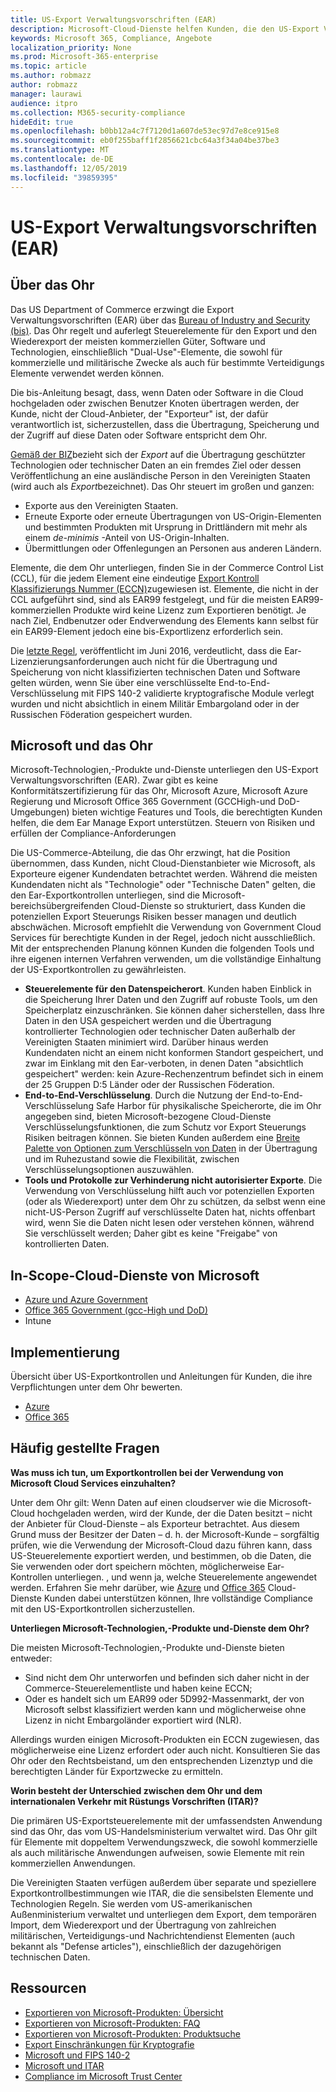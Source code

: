 ```yaml
---
title: US-Export Verwaltungsvorschriften (EAR)
description: Microsoft-Cloud-Dienste helfen Kunden, die den US-Export Verwaltungsvorschriften (EAR) unterliegen, Ihre Compliance-Anforderungen zu erfüllen und das Export Kontroll Risiko zu managen.
keywords: Microsoft 365, Compliance, Angebote
localization_priority: None
ms.prod: Microsoft-365-enterprise
ms.topic: article
ms.author: robmazz
author: robmazz
manager: laurawi
audience: itpro
ms.collection: M365-security-compliance
hideEdit: true
ms.openlocfilehash: b0bb12a4c7f7120d1a607de53ec97d7e8ce915e8
ms.sourcegitcommit: eb0f255baff1f2856621cbc64a3f34a04be37be3
ms.translationtype: MT
ms.contentlocale: de-DE
ms.lasthandoff: 12/05/2019
ms.locfileid: "39859395"
---
```

# <a name="us-export-administration-regulations-ear"></a>US-Export Verwaltungsvorschriften (EAR)

## <a name="about-the-ear"></a>Über das Ohr

Das US Department of Commerce erzwingt die Export Verwaltungsvorschriften (EAR) über das [Bureau of Industry and Security (bis)](https://www.bis.doc.gov/). Das Ohr regelt und auferlegt Steuerelemente für den Export und den Wiederexport der meisten kommerziellen Güter, Software und Technologien, einschließlich "Dual-Use"-Elemente, die sowohl für kommerzielle und militärische Zwecke als auch für bestimmte Verteidigungs Elemente verwendet werden können.

Die bis-Anleitung besagt, dass, wenn Daten oder Software in die Cloud hochgeladen oder zwischen Benutzer Knoten übertragen werden, der Kunde, nicht der Cloud-Anbieter, der "Exporteur" ist, der dafür verantwortlich ist, sicherzustellen, dass die Übertragung, Speicherung und der Zugriff auf diese Daten oder Software entspricht dem Ohr.

[Gemäß der BIZ](https://www.bis.doc.gov/index.php/documents/regulation-docs/412-part-734-scope-of-the-export-administration-regulations/file)bezieht sich der *Export* auf die Übertragung geschützter Technologien oder technischer Daten an ein fremdes Ziel oder dessen Veröffentlichung an eine ausländische Person in den Vereinigten Staaten (wird auch als *Export*bezeichnet). Das Ohr steuert im großen und ganzen:

- Exporte aus den Vereinigten Staaten.
- Erneute Exporte oder erneute Übertragungen von US-Origin-Elementen und bestimmten Produkten mit Ursprung in Drittländern mit mehr als einem *de-minimis* -Anteil von US-Origin-Inhalten.
- Übermittlungen oder Offenlegungen an Personen aus anderen Ländern.

Elemente, die dem Ohr unterliegen, finden Sie in der Commerce Control List (CCL), für die jedem Element eine eindeutige [Export Kontroll Klassifizierungs Nummer (ECCN)](https://www.bis.doc.gov/index.php/licensing/commerce-control-list-classification/export-control-classification-number-eccn)zugewiesen ist. Elemente, die nicht in der CCL aufgeführt sind, sind als EAR99 festgelegt, und für die meisten EAR99-kommerziellen Produkte wird keine Lizenz zum Exportieren benötigt. Je nach Ziel, Endbenutzer oder Endverwendung des Elements kann selbst für ein EAR99-Element jedoch eine bis-Exportlizenz erforderlich sein.

Die [letzte Regel](https://www.federalregister.gov/documents/2016/06/03/2016-12734/revisions-to-definitions-in-the-export-administration-regulations), veröffentlicht im Juni 2016, verdeutlicht, dass die Ear-Lizenzierungsanforderungen auch nicht für die Übertragung und Speicherung von nicht klassifizierten technischen Daten und Software gelten würden, wenn Sie über eine verschlüsselte End-to-End-Verschlüsselung mit FIPS 140-2 validierte kryptografische Module verlegt wurden und nicht absichtlich in einem Militär Embargoland oder in der Russischen Föderation gespeichert wurden.

## <a name="microsoft-and-the-ear"></a>Microsoft und das Ohr

Microsoft-Technologien,-Produkte und-Dienste unterliegen den US-Export Verwaltungsvorschriften (EAR). Zwar gibt es keine Konformitätszertifizierung für das Ohr, Microsoft Azure, Microsoft Azure Regierung und Microsoft Office 365 Government (GCCHigh-und DoD-Umgebungen) bieten wichtige Features und Tools, die berechtigten Kunden helfen, die dem Ear Manage Export unterstützen. Steuern von Risiken und erfüllen der Compliance-Anforderungen

Die US-Commerce-Abteilung, die das Ohr erzwingt, hat die Position übernommen, dass Kunden, nicht Cloud-Dienstanbieter wie Microsoft, als Exporteure eigener Kundendaten betrachtet werden. Während die meisten Kundendaten nicht als "Technologie" oder "Technische Daten" gelten, die den Ear-Exportkontrollen unterliegen, sind die Microsoft-bereichsübergreifenden Cloud-Dienste so strukturiert, dass Kunden die potenziellen Export Steuerungs Risiken besser managen und deutlich abschwächen. Microsoft empfiehlt die Verwendung von Government Cloud Services für berechtigte Kunden in der Regel, jedoch nicht ausschließlich. Mit der entsprechenden Planung können Kunden die folgenden Tools und ihre eigenen internen Verfahren verwenden, um die vollständige Einhaltung der US-Exportkontrollen zu gewährleisten.

- **Steuerelemente für den Datenspeicherort**. Kunden haben Einblick in die Speicherung Ihrer Daten und den Zugriff auf robuste Tools, um den Speicherplatz einzuschränken. Sie können daher sicherstellen, dass Ihre Daten in den USA gespeichert werden und die Übertragung kontrollierter Technologien oder technischer Daten außerhalb der Vereinigten Staaten minimiert wird. Darüber hinaus werden Kundendaten nicht an einem nicht konformen Standort gespeichert, und zwar im Einklang mit den Ear-verboten, in denen Daten "absichtlich gespeichert" werden: kein Azure-Rechenzentrum befindet sich in einem der 25 Gruppen D:5 Länder oder der Russischen Föderation.
- **End-to-End-Verschlüsselung**. Durch die Nutzung der End-to-End-Verschlüsselung Safe Harbor für physikalische Speicherorte, die im Ohr angegeben sind, bieten Microsoft-bezogene Cloud-Dienste Verschlüsselungsfunktionen, die zum Schutz vor Export Steuerungs Risiken beitragen können. Sie bieten Kunden außerdem eine [Breite Palette von Optionen zum Verschlüsseln von Daten](https://aka.ms/Azure-Encryption-Overview) in der Übertragung und im Ruhezustand sowie die Flexibilität, zwischen Verschlüsselungsoptionen auszuwählen.
- **Tools und Protokolle zur Verhinderung nicht autorisierter Exporte**. Die Verwendung von Verschlüsselung hilft auch vor potenziellen Exporten (oder als Wiederexport) unter dem Ohr zu schützen, da selbst wenn eine nicht-US-Person Zugriff auf verschlüsselte Daten hat, nichts offenbart wird, wenn Sie die Daten nicht lesen oder verstehen können, während Sie verschlüsselt werden; Daher gibt es keine "Freigabe" von kontrollierten Daten.

## <a name="microsoft-in-scope-cloud-services"></a>In-Scope-Cloud-Dienste von Microsoft

- [Azure und Azure Government](https://aka.ms/AzureCompliance)
- [Office 365 Government (gcc-High und DoD)](https://aka.ms/Office-365-Export-Controls)
- Intune

## <a name="how-to-implement"></a>Implementierung

Übersicht über US-Exportkontrollen und Anleitungen für Kunden, die ihre Verpflichtungen unter dem Ohr bewerten.

- [Azure](https://aka.ms/Azure-Export-Controls)
- [Office 365](https://aka.ms/Office-365-Export-Controls)

## <a name="frequently-asked-questions"></a>Häufig gestellte Fragen

**Was muss ich tun, um Exportkontrollen bei der Verwendung von Microsoft Cloud Services einzuhalten?**

Unter dem Ohr gilt: Wenn Daten auf einen cloudserver wie die Microsoft-Cloud hochgeladen werden, wird der Kunde, der die Daten besitzt – nicht der Anbieter für Cloud-Dienste – als Exporteur betrachtet. Aus diesem Grund muss der Besitzer der Daten – d. h. der Microsoft-Kunde – sorgfältig prüfen, wie die Verwendung der Microsoft-Cloud dazu führen kann, dass US-Steuerelemente exportiert werden, und bestimmen, ob die Daten, die Sie verwenden oder dort speichern möchten, möglicherweise Ear-Kontrollen unterliegen. , und wenn ja, welche Steuerelemente angewendet werden. Erfahren Sie mehr darüber, wie [Azure](https://servicetrust.microsoft.com/ViewPage/TrustDocuments?command=Download&downloadType=Document&downloadId=c24c11f2-2cd4-444a-9160-19762855ad3a&docTab=6d000410-c9e9-11e7-9a91-892aae8839ad_FAQ_and_White_Papers) und [Office 365](https://query.prod.cms.rt.microsoft.com/cms/api/am/binary/RE1s5kI) Cloud-Dienste Kunden dabei unterstützen können, Ihre vollständige Compliance mit den US-Exportkontrollen sicherzustellen.

**Unterliegen Microsoft-Technologien,-Produkte und-Dienste dem Ohr?**

Die meisten Microsoft-Technologien,-Produkte und-Dienste bieten entweder:

- Sind nicht dem Ohr unterworfen und befinden sich daher nicht in der Commerce-Steuerelementliste und haben keine ECCN;
- Oder es handelt sich um EAR99 oder 5D992-Massenmarkt, der von Microsoft selbst klassifiziert werden kann und möglicherweise ohne Lizenz in nicht Embargoländer exportiert wird (NLR).

Allerdings wurden einigen Microsoft-Produkten ein ECCN zugewiesen, das möglicherweise eine Lizenz erfordert oder auch nicht. Konsultieren Sie das Ohr oder den Rechtsbeistand, um den entsprechenden Lizenztyp und die berechtigten Länder für Exportzwecke zu ermitteln.

**Worin besteht der Unterschied zwischen dem Ohr und dem internationalen Verkehr mit Rüstungs Vorschriften (ITAR)?**

Die primären US-Exportsteuerelemente mit der umfassendsten Anwendung sind das Ohr, das vom US-Handelsministerium verwaltet wird. Das Ohr gilt für Elemente mit doppeltem Verwendungszweck, die sowohl kommerzielle als auch militärische Anwendungen aufweisen, sowie Elemente mit rein kommerziellen Anwendungen.

Die Vereinigten Staaten verfügen außerdem über separate und speziellere Exportkontrollbestimmungen wie ITAR, die die sensibelsten Elemente und Technologien Regeln. Sie werden vom US-amerikanischen Außenministerium verwaltet und unterliegen dem Export, dem temporären Import, dem Wiederexport und der Übertragung von zahlreichen militärischen, Verteidigungs-und Nachrichtendienst Elementen (auch bekannt als "Defense articles"), einschließlich der dazugehörigen technischen Daten.

## <a name="resources"></a>Ressourcen

- [Exportieren von Microsoft-Produkten: Übersicht](https://www.microsoft.com/exporting/overview.aspx)
- [Exportieren von Microsoft-Produkten: FAQ](https://www.microsoft.com/exporting/faq.aspx)
- [Exportieren von Microsoft-Produkten: Produktsuche](https://www.microsoft.com/exporting/exporting-information.aspx)
- [Export Einschränkungen für Kryptografie](https://docs.microsoft.com/windows/uwp/security/export-restrictions-on-cryptography)
- [Microsoft und FIPS 140-2](offering-fips-140-2.md)
- [Microsoft und ITAR](offering-itar.md)
- [Compliance im Microsoft Trust Center](https://www.microsoft.com/trust-center/compliance/compliance-overview)
